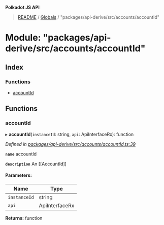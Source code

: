 **Polkadot JS API**

> [README](../README.md) / [Globals](../globals.md) / "packages/api-derive/src/accounts/accountId"

# Module: "packages/api-derive/src/accounts/accountId"

## Index

### Functions

* [accountId](_packages_api_derive_src_accounts_accountid_.md#accountid)

## Functions

### accountId

▸ **accountId**(`instanceId`: string, `api`: ApiInterfaceRx): function

*Defined in [packages/api-derive/src/accounts/accountId.ts:39](https://github.com/polkadot-js/api/blob/19d6165bd/packages/api-derive/src/accounts/accountId.ts#L39)*

**`name`** accountId

**`description`** An [[AccountId]]

#### Parameters:

Name | Type |
------ | ------ |
`instanceId` | string |
`api` | ApiInterfaceRx |

**Returns:** function
